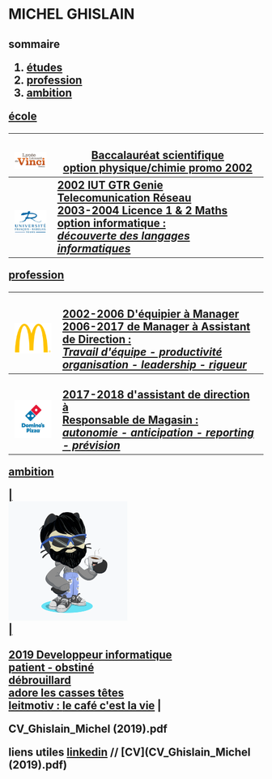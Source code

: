 <html>
<head>
    <link rel="stylesheet" href="style.css" />
</head>


<body>

<h1> MICHEL GHISLAIN </h1>

<h2> sommaire

<ol>                                         
    <li> <a href="#part1" >études </li>
    <li> <a href="#part2" >profession </li>
    <li> <a href="#part3" >ambition </li>
    
 </ol>

<p id="part1"> école </p>
    
| <br> ![Image](lycée.png) <br> | <br> Baccalauréat scientifique <br> option physique/chimie promo 2002  |
| :---: | --- |
| <br> ![Image](univ.png) <br> | 2002 IUT GTR Genie Telecomunication Réseau <br> 2003-2004 Licence 1 & 2 Maths <br> option informatique : <br> ___découverte des langages informatiques___ |

<p id="part2"> profession </p>

| <br id="part2"> ![Image](mc.png) <br>| <br> 2002-2006 D'équipier à Manager <br> 2006-2017 de Manager à Assistant de Direction : <br> ___Travail d'équipe - productivité <br> organisation - leadership - rigueur___ |
|:---:|:---|
| <br> ![Image](dom.png) <br> | <br>  2017-2018 d'assistant de direction à <br> Responsable de Magasin : <br> ___autonomie - anticipation - reporting - prévision___  |

<p id="part3"> ambition </p>
    
| <br id="part3"> ![Image](cat.png) <br> | <br> <br> 2019 Developpeur informatique <br> __patient - obstiné <br> débrouillard <br> adore les casses têtes__ <br> leitmotiv : [le café c'est la vie](https://www.youtube.com/watch?v=UGtKGX8B9hU) |

CV_Ghislain_Michel (2019).pdf

liens utiles [linkedin](https://www.linkedin.com/in/ghislain-michel-31b024153/) // [CV](CV_Ghislain_Michel (2019).pdf) 



 
  
